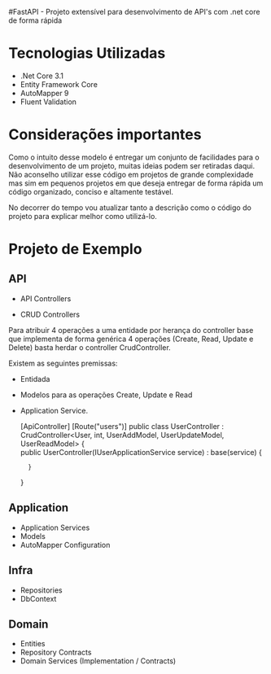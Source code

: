 #FastAPI - Projeto extensível para desenvolvimento de API's com .net core de forma rápida

# Tecnologias Utilizadas

- .Net Core 3.1
- Entity Framework Core
- AutoMapper 9
- Fluent Validation


# Considerações importantes

Como o intuito desse modelo é entregar um conjunto de facilidades para o desenvolvimento de um projeto,
muitas ideias podem ser retiradas daqui. Não aconselho utilizar esse código em projetos de grande complexidade mas sim em 
pequenos projetos em que deseja entregar de forma rápida um código organizado, conciso e altamente testável.

No decorrer do tempo vou atualizar tanto a descrição como o código do projeto para explicar melhor como utilizá-lo.

# Projeto de Exemplo 

## API

 - API Controllers

 - CRUD Controllers 

Para atribuir 4 operações a uma entidade por herança do controller base que implementa de forma genérica 4 operações (Create, Read, Update e Delete) basta herdar o controller CrudController.

Existem as seguintes premissas:
- Entidada
- Modelos para as operações Create, Update e Read
- Application Service.

    [ApiController]
    [Route("users")]
    public class UserController : CrudController<User, int, UserAddModel, UserUpdateModel, UserReadModel>
    {        
        public UserController(IUserApplicationService service) : base(service)
        {
        
        }
    
    }



## Application

- Application Services
- Models
- AutoMapper Configuration

## Infra

- Repositories
- DbContext

## Domain

- Entities
- Repository Contracts
- Domain Services (Implementation / Contracts)



